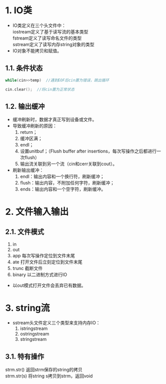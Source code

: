 # 1. IO类
- IO类定义在三个头文件中：  
  iostream定义了基于读写流的基本类型  
  fstream定义了读写命名文件的类型  
  sstream定义了读写内存string对象的类型  
- IO对象不能拷贝和赋值。
## 1.1. 条件状态
```C++
while(cin>>temp)  //遇到EOF后cin置为错误，跳出循环

cin.clear();  //将cin置为正常状态
```
## 1.2. 输出缓冲
- 缓冲刷新时，数据才真正写到设备或文件。
- 导致缓冲刷新的原因：  
  1. return；  
  2. 缓冲区满；  
  3. endl；  
  4. 设置unitbuf；（Flush buffer after insertions，每次写操作之后都进行一次flush）  
  5. 输出流关联到另一个流（cin和cerr关联到cout）。
- 刷新输出缓冲：
  1. endl：输出内容和一个换行符，刷新缓冲；
  2. flush：输出内容，不附加任何字符，刷新缓冲；
  3. ends：输出内容和一个空字符，刷新缓冲。
# 2. 文件输入输出
## 2.1. 文件模式
1. in  
2. out  
3. app  每次写操作定位到文件末尾  
4. ate  打开文件后立刻定位到文件末尾  
5. trunc  截断文件  
6. binary  以二进制方式进行IO  
- 以out模式打开文件会丢弃已有数据。
# 3. string流
- sstream头文件定义三个类型来支持内存IO：
  1. istringstream
  2. ostringstream
  3. stringstream
## 3.1. 特有操作
strm.str()  返回strm保存的string的拷贝  
strm.str(s) 将string s拷贝到strm，返回void  

